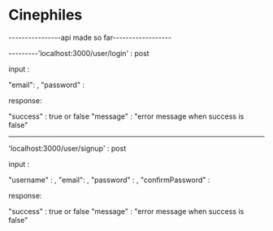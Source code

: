 # Cinephiles


----------------api made so far------------------

---------'localhost:3000/user/login' : post 

input : 

  "email":  ,
  "password" : 

response: 

   "success" : true or false
   "message" : "error message when success is false" 


---------


'localhost:3000/user/signup' : post 



input : 

  "username" : ,
  "email":  ,
  "password" : ,
  "confirmPassword" : 

response: 

   "success" : true or false
   "message" : "error message when success is false" 
